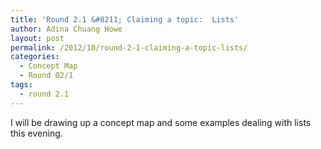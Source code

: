 ```yaml
---
title: 'Round 2.1 &#8211; Claiming a topic:  Lists'
author: Adina Chuang Howe
layout: post
permalink: /2012/10/round-2-1-claiming-a-topic-lists/
categories:
  - Concept Map
  - Round 02/1
tags:
  - round 2.1
---
```

I will be drawing up a concept map and some examples dealing with lists this evening.